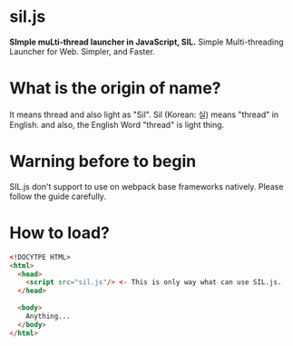 # sil.js
**SImple muLti-thread launcher in JavaScript, SIL.** 
Simple Multi-threading Launcher for Web. Simpler, and Faster.

# What is the origin of name?
It means thread and also light as "Sil". 
Sil (Korean: 실) means "thread" in English. and also, the English Word "thread" is light thing.

# Warning before to begin
SIL.js don't support to use on webpack base frameworks natively.
Please follow the guide carefully.

# How to load?
```html
<!DOCYTPE HTML>
<html>
  <head> 
    <script src="sil.js"/> <- This is only way what can use SIL.js.
  </head>
  
  <body> 
    Anything...
  </body>
</html>

```

